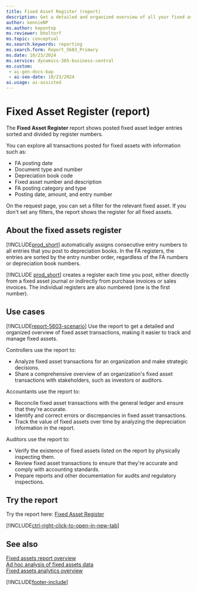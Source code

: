 ```yaml
---
title: Fixed Asset Register (report)
description: Get a detailed and organized overview of all your fixed asset transactions.
author: kennieNP
ms.author: kepontop
ms.reviewer: bholtorf
ms.topic: conceptual
ms.search.keywords: reporting
ms.search.form: Report_5603_Primary
ms.date: 10/23/2024
ms.service: dynamics-365-business-central
ms.custom:
 - ai-gen-docs-bap
 - ai-seo-date: 10/23/2024
ai.usage: ai-assisted
---
```


# Fixed Asset Register (report)

The **Fixed Asset Register** report shows posted fixed asset ledger entries sorted and divided by register numbers.

You can explore all transactions posted for fixed assets with information such as:

* FA posting date
* Document type and number
* Depreciation book code
* Fixed asset number and description
* FA posting category and type
* Posting date, amount, and entry number

On the request page, you can set a filter for the relevant fixed asset. If you don't set any filters, the report shows the register for all fixed assets.

## About the fixed assets register

[!INCLUDE[prod_short](../includes/prod_short.md)] automatically assigns consecutive entry numbers to all entries that you post to depreciation books. In the FA registers, the entries are sorted by the entry number order, regardless of the FA numbers or depreciation book numbers.

[!INCLUDE [prod_short](../includes/prod_short.md)] creates a register each time you post, either directly from a fixed asset journal or indirectly from purchase invoices or sales invoices. The individual registers are also numbered (one is the first number).

## Use cases

<!-- 

Prompt

Below is a report in an ERP system. Provide 3-4 use cases for different personas working with fixed asset management or finance for fixed assets.

Format like this:    
  
As a <persona>, use the report to    
* use case 1  
* use case 2    

Do not capitalize the persona names. 

Do not start lines with "Use the data to"

## Report name
Fixed Asset Register

## Report description
The Fixed Asset Register report is a comprehensive and structured document that serves as the central repository of all fixed asset transactions done by an organization.

### What the report does
The *Fixed Asset Register* report shows posted fixed asset ledger entries that are sorted and divided by register number. 
You can see all the transactions posted for fixed assets with information such as FA posting date, document type and number, depreciation book code, fixed asset number and description, FA posting category and type, posting date, amount, and entry number. On the request page, you can set a filter for the relevant fixed asset. If you do not set any filters, the report shows the register for all fixed assets.

### Use cases
It is used to provide a detailed and organized overview of fixed asset transactions, making it easier to track and manage fixed assets.
Use the report to provide a detailed and organized overview of fixed asset transactions, making it easier to track and manage fixed assets.

## About the Fixed Assets register
Business Central automatically assigns consecutive entry numbers to all entries that you post to depreciation books. In the FA registers, the entries are sorted in entry number order regardless of FA numbers or depreciation book numbers.
A register is created automatically with each posting, either directly from a fixed asset journal or indirectly from purchase invoices or sales invoices. The individual registers are also numbered (one is the first number).


Please include your data sources and URLs

-->

[!INCLUDE[report-5603-scenario](../includes/report-5603-scenario-include.md)] Use the report to get a detailed and organized overview of fixed asset transactions, making it easier to track and manage fixed assets.

Controllers use the report to:

* Analyze fixed asset transactions for an organization and make strategic decisions.
* Share a comprehensive overview of an organization's fixed asset transactions with stakeholders, such as investors or auditors.

Accountants use the report to:

* Reconcile fixed asset transactions with the general ledger and ensure that they're accurate.
* Identify and correct errors or discrepancies in fixed asset transactions.
* Track the value of fixed assets over time by analyzing the depreciation information in the report.

Auditors use the report to:

* Verify the existence of fixed assets listed on the report by physically inspecting them.
* Review fixed asset transactions to ensure that they're accurate and comply with accounting standards.
* Prepare reports and other documentation for audits and regulatory inspections.

## Try the report

Try the report here: [Fixed Asset Register](https://businesscentral.dynamics.com?report=5603)

[!INCLUDE[ctrl-right-click-to-open-in-new-tab](../includes/ctrl-right-click-to-open-in-new-tab.md)]

## See also

[Fixed assets report overview](../fa-reports.md)  
[Ad hoc analysis of fixed assets data](../ad-hoc-analysis-fa.md)  
[Fixed assets analytics overview](../fa-analytics-overview.md)  

[!INCLUDE[footer-include](../includes/footer-banner.md)]